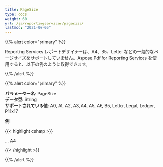 ```yaml
---
title: PageSize
type: docs
weight: 60
url: /ja/reportingservices/pagesize/
lastmod: "2021-06-05"
---
```


{{% alert color="primary" %}}

Reporting Services レポートデザイナーは、A4、B5、Letter などの一般的なページサイズをサポートしていません。Aspose.Pdf for Reporting Services を使用すると、以下の例のように取得できます。

{{% /alert %}}

{{% alert color="primary" %}}

**パラメーター名**: PageSize  
**データ型**: String  
**サポートされている値**: A0, A1, A2, A3, A4, A5, A6, B5, Letter, Legal, Ledger, P11x17  

**例**

{{< highlight csharp >}}

<Render>
…
    <Extension Name="APPDF" Type="Aspose.Pdf.ReportingServices.Renderer,Aspose.Pdf.ReportingServices">
    <Configuration>
    <PageSize>A4</PageSize>
    </Configuration>
    </Extension>
</Render>

{{< /highlight >}}

{{% /alert %}}